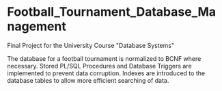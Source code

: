 # Football_Tournament_Database_Management
Final Project for the University Course "Database Systems"

The database for a football tournament is normalized to BCNF where necessary. Stored PL/SQL Procedures and Database Triggers are implemented to prevent data corruption. Indexes are introduced to the database tables to allow more efficient searching of data. 
